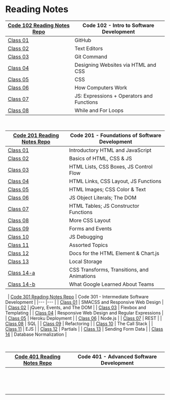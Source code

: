 # Reading Notes

|   [ Code 102 Reading Notes Repo](https://github.com/BasharNofal/reading-notes)	|   Code 102 - Intro to Software Development	|
|---	|---    |
|   [Class 01](https://basharnofal.github.io/reading-notes/assignment2/)	|   GitHub	|
|   [Class 02](https://basharnofal.github.io/reading-notes/class02/)	|   Text Editors	|
|   [Class 03](https://basharnofal.github.io/reading-notes/class03/)	|   Git Command	|
|   [Class 04](https://basharnofal.github.io/reading-notes/class04/)	|   Designing Websites via HTML and CSS	|
|   [Class 05](https://basharnofal.github.io/reading-notes/class05/)	|   CSS   |
|   [Class 06](https://basharnofal.github.io/reading-notes/class06/)	|   How Computers Work	|
|   [Class 07](https://basharnofal.github.io/reading-notes/class07/)	|   JS: Expressions + Operators and Functions	|
|   [Class 08](https://basharnofal.github.io/reading-notes/class08/)	|   While and For Loops	|

&nbsp;

|   [ Code 201 Reading Notes Repo](https://github.com/BasharNofal/reading-notes-201)	|   Code 201 - Foundations of Software Development	|
|---	|---    |
|   [Class 01](https://basharnofal.github.io/reading-notes-201/class01/)	|   Introductory HTML and JavaScript    |
|   [Class 02](https://basharnofal.github.io/reading-notes-201/class02/)	|   Basics of HTML, CSS & JS    |
|   [Class 03](https://basharnofal.github.io/reading-notes-201/class03/)	|   HTML Lists, CSS Boxes, JS Control Flow    |
|   [Class 04](https://basharnofal.github.io/reading-notes-201/class04/)	|   HTML Links, CSS Layout, JS Functions    |
|   [Class 05](https://basharnofal.github.io/reading-notes-201/class05/)	|   HTML Images; CSS Color & Text   |
|   [Class 06](https://basharnofal.github.io/reading-notes-201/class06/)	|   JS Object Literals; The DOM       |
|   [Class 07](https://basharnofal.github.io/reading-notes-201/class07/)	|   HTML Tables; JS Constructor Functions   |
|   [Class 08](https://basharnofal.github.io/reading-notes-201/class08/)	|   More CSS Layout    |
|   [Class 09](https://basharnofal.github.io/reading-notes-201/class09/)	|   Forms and Events    |
|   [Class 10](https://basharnofal.github.io/reading-notes-201/class10/)	|   JS Debugging    |
|   [Class 11](https://basharnofal.github.io/reading-notes-201/class11/)	|   Assorted Topics    |
|   [Class 12](https://basharnofal.github.io/reading-notes-201/class12/)	|   Docs for the HTML Element & Chart.js    |
|   [Class 13](https://basharnofal.github.io/reading-notes-201/class13/)	|   Local Storage
|   [Class 14-a](https://basharnofal.github.io/reading-notes-201/class14-a/)	|   CSS Transforms, Transitions, and Animations    |
|   [Class 14-b](https://basharnofal.github.io/reading-notes-201/class14-b/)	|   What Google Learned About Teams    |


&nbsp;
|   [ Code 301 Reading Notes Repo](https://github.com/BasharNofal/reading-notes-301)	|   Code 301 - Intermediate Software Development	|
|---	|---    |
|   [Class 01](https://basharnofal.github.io/reading-notes-301/class-01/)	|   SMACSS and Responsive Web Design	|
|   [Class 02](https://basharnofal.github.io/reading-notes-301/class-02/)	|   jQuery, Events, and The DOM	|
|   [Class 03](https://basharnofal.github.io/reading-notes-301/class-03/)	|   Flexbox and Templating	|
|   [Class 04](https://basharnofal.github.io/reading-notes-301/class-04/)	|   Responsive Web Design and Regular Expressions	|
|   [Class 05](https://basharnofal.github.io/reading-notes-301/class-05/)	|   Heroku Deployment   |
|   [Class 06](https://basharnofal.github.io/reading-notes-301/class-06/)	|   Node.js	|
|   [Class 07](https://basharnofal.github.io/reading-notes-301/class-07/)	|   REST	|
|   [Class 08](https://basharnofal.github.io/reading-notes-301/class-08/)	|   SQL	|
|   [Class 09](https://basharnofal.github.io/reading-notes-301/class-09/)	|   Refactoring	|
|   [Class 10](https://basharnofal.github.io/reading-notes-301/class-10/)	|   The Call Stack	|
|   [Class 11](https://basharnofal.github.io/reading-notes-301/class-11/)	|   EJS	|
|   [Class 12](https://basharnofal.github.io/reading-notes-301/class-12/)	|   Partials	|
|   [Class 13](https://basharnofal.github.io/reading-notes-301/class-13/)	|   Sending Form Data	|
|   [Class 14](https://basharnofal.github.io/reading-notes-301/class-14/)	|   Database Normalization  |

&nbsp;


|   [ Code 401 Reading Notes Repo](https://github.com/BasharNofal/reading-notes-401)	|   Code 401 - Advanced Software Development	|
|---	|---    |
|   	|   	|
|   	|   	|
|   	|   	|
|   	|   	|
|   	|   	|
|   	|   	|
|   	|   	|
|   	|   	|
|   	|   	|
|   	|   	|
|   	|   	|
|   	|   	|
|   	|   	|
|   	|   	|
